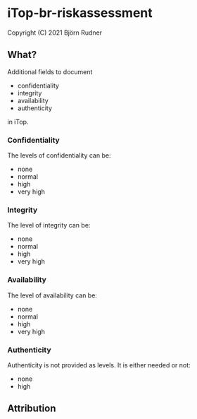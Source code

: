 # iTop-br-riskassessment

Copyright (C) 2021 Björn Rudner

## What?

Additional fields to document

* confidentiality
* integrity
* availability
* authenticity

in iTop.

### Confidentiality

The levels of confidentiality can be:

* none
* normal
* high
* very high

### Integrity

The level of integrity can be:

* none
* normal
* high
* very high

### Availability

The level of availability can be:

* none
* normal
* high
* very high

### Authenticity

Authenticity is not provided as levels. It is either needed or not:

* none
* high

## Attribution
